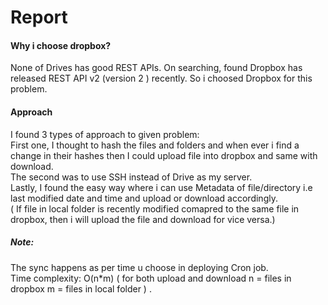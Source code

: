 # Report

#### Why i choose dropbox?
None of Drives has good REST APIs. On searching, found Dropbox has released REST API v2 (version 2 ) recently. So i choosed Dropbox for this problem.

#### Approach

I found 3 types of approach to given problem:  
First one, I thought to hash the files and folders and when ever i find a change in their hashes then I could upload file into dropbox and same with download.  
The second was to use SSH instead of Drive as my server.  
Lastly, I found the easy way where i can use Metadata of file/directory i.e last modified date and time and upload or download accordingly.  
( If file in local folder is recently modified comapred to the same file in dropbox, then i will upload the file and download for vice versa.)  

##### Note:
The sync happens as per time u choose in deploying Cron job.  
Time complexity: O(n*m) ( for both upload and download n = files in dropbox m = files in local folder ) . 




